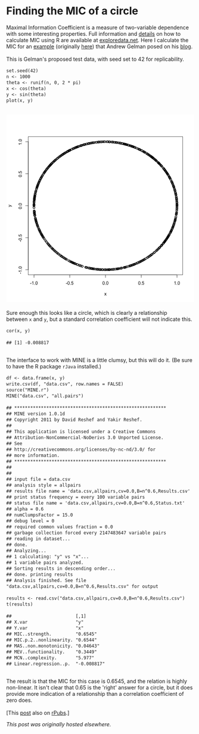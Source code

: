 # Finding the MIC of a circle

<div>
<p>Maximal Information Coefficient is a measure of two-variable dependence with some interesting properties. Full information and&#160;<a href="http://www.exploredata.net/Usage-instructions">details</a>&#160;on how to calculate MIC using R are available at&#160;<a href="http://www.exploredata.net/">exploredata.net</a>. Here I calculate the MIC for an&#160;<a href="http://andrewgelman.com/2013/02/what-principles-should-govern-attempts-to-summarize-bivariate-associations-in-large-multivariate-datasets/">example</a>&#160;(originally&#160;<a href="http://andrewgelman.com/2011/12/mr-pearson-meet-mr-mandelbrot-detecting-novel-associations-in-large-data-sets/">here</a>) that Andrew Gelman posed on his&#160;<a href="http://andrewgelman.com/">blog</a>.<br>
<br>
This is Gelman's proposed test data, with seed set to 42 for replicability.<br>
</p>
<pre><code>set.seed(42)
n &lt;- 1000
theta &lt;- runif(n, 0, 2 * pi)
x &lt;- cos(theta)
y &lt;- sin(theta)
plot(x, y)
</code></pre>
<br>
<a href="download.png"><img class="alignnone size-medium wp-image-134" alt="plot of circle" src="download.png"></a><br>
<br>
Sure enough this looks like a circle, which is clearly a relationship between&#160;<code>x</code>&#160;and&#160;<code>y</code>, but a standard correlation coefficient will not indicate this.<br>
<pre><code>cor(x, y)
</code>
<code>## [1] -0.008817
</code></pre>
<br>
The interface to work with MINE is a little clumsy, but this will do it. (Be sure to have the R package&#160;<code>rJava</code>&#160;installed.)<br>
<pre><code>df &lt;- data.frame(x, y)
write.csv(df, "data.csv", row.names = FALSE)
source("MINE.r")
MINE("data.csv", "all.pairs")
</code>
<code>## *********************************************************
## MINE version 1.0.1d
## Copyright 2011 by David Reshef and Yakir Reshef.
## 
## This application is licensed under a Creative Commons
## Attribution-NonCommercial-NoDerivs 3.0 Unported License.
## See
## http://creativecommons.org/licenses/by-nc-nd/3.0/ for
## more information.
## *********************************************************
## 
## 
## input file = data.csv
## analysis style = allpairs
## results file name = 'data.csv,allpairs,cv=0.0,B=n^0.6,Results.csv'
## print status frequency = every 100 variable pairs
## status file name = 'data.csv,allpairs,cv=0.0,B=n^0.6,Status.txt'
## alpha = 0.6
## numClumpsFactor = 15.0
## debug level = 0
## required common values fraction = 0.0
## garbage collection forced every 2147483647 variable pairs
## reading in dataset...
## done.
## Analyzing...
## 1 calculating: "y" vs "x"...
## 1 variable pairs analyzed.
## Sorting results in descending order...
## done. printing results
## Analysis finished. See file "data.csv,allpairs,cv=0.0,B=n^0.6,Results.csv" for output
</code>
<code>results &lt;- read.csv("data.csv,allpairs,cv=0.0,B=n^0.6,Results.csv")
t(results)
</code>
<code>##                        [,1]       
## X.var                  "y"        
## Y.var                  "x"        
## MIC..strength.         "0.6545"   
## MIC.p.2..nonlinearity. "0.6544"   
## MAS..non.monotonicity. "0.04643"  
## MEV..functionality.    "0.3449"   
## MCN..complexity.       "5.977"    
## Linear.regression..p.  "-0.008817"
</code></pre>
<br>
The result is that the MIC for this case is 0.6545, and the relation is highly non-linear. It isn't clear that 0.65 is the 'right' answer for a circle, but it does provide more indication of a relationship than a correlation coefficient of zero does.<br>
<br>
[This <a href="http://rpubs.com/ajschumacher/MICofCircle">post</a> also on <a href="http://rpubs.com/">rPubs</a>.]<br>
</div>


*This post was originally hosted elsewhere.*
